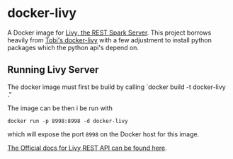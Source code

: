# docker-livy

A Docker image for [Livy, the REST Spark Server](https://github.com/cloudera/livy). This project borrows heavily from [Tobi's docker-livy](https://github.com/tobilg/docker-livy) with a few adjustment to install python packages which the python api's depend on.

## Running Livy Server 

The docker image must first be build by calling 
`docker build -t docker-livy ."

The image can be then i be run with 

`docker run -p 8998:8998 -d docker-livy`

which will expose the port `8998` on the Docker host for this image.


[The Official docs for Livy REST API can be found here](https://github.com/cloudera/livy#rest-api). 
